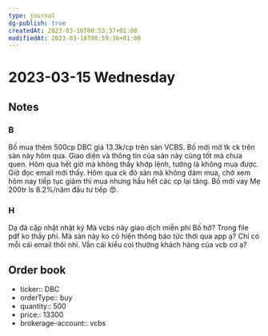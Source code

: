 ```yaml
---
type: journal
dg-publish: true
createdAt: 2023-03-16T00:53:37+01:00
modifiedAt: 2023-03-16T00:59:38+01:00
---
```

# 2023-03-15 Wednesday

## Notes

### B

Bố mua thêm 500cp DBC giá 13.3k/cp trên sàn VCBS. Bố mới mở tk ck trên sàn này hôm qua. Giao diện và thông tin của sàn này cũng tốt mà chưa quen.
Hôm qua hết giờ mà không thấy khớp lệnh, tưởng là không mua được. Giờ đọc email mới thấy.
Hôm qua ck đỏ sàn mà không dám mua, chờ xem hôm nay tiếp tục giảm thì mua nhưng hầu hết các cp lại tăng. Bố mới vay Mẹ 200tr ls 8.2%/năm đầu tư tiếp 😍.

### H

Dạ đã cập nhật nhật ký
Mà vcbs này giao dịch miễn phí Bố hở? Trong file pdf ko thấy phí. 
Mà sàn này ko có hiện thông báo tức thời qua app ạ? Chỉ có mỗi cái email thôi nhỉ. Vẫn cái kiểu coi thường khách hàng của vcb cơ ạ?

## Order book

- ticker:: DBC
- orderType:: buy
- quantity:: 500
- price:: 13300
- brokerage-account:: vcbs
